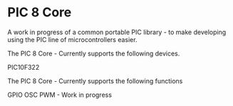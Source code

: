 # PIC 8 Core
A work in progress of a common portable PIC library - to make developing using the PIC line of microcontrollers easier. 

The PIC 8 Core - Currently supports the following devices.

PIC10F322 

The PIC 8 Core - Currently supports the following functions

GPIO
OSC
PWM - Work in progress






